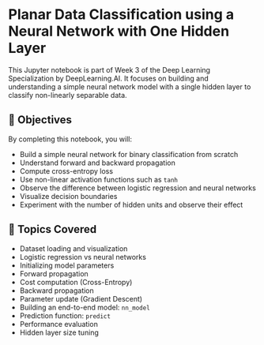 # Planar Data Classification using a Neural Network with One Hidden Layer

This Jupyter notebook is part of Week 3 of the Deep Learning Specialization by DeepLearning.AI. It focuses on building and understanding a simple neural network model with a single hidden layer to classify non-linearly separable data.

## 📌 Objectives

By completing this notebook, you will:

- Build a simple neural network for binary classification from scratch
- Understand forward and backward propagation
- Compute cross-entropy loss
- Use non-linear activation functions such as `tanh`
- Observe the difference between logistic regression and neural networks
- Visualize decision boundaries
- Experiment with the number of hidden units and observe their effect

## 🧠 Topics Covered

- Dataset loading and visualization
- Logistic regression vs neural networks
- Initializing model parameters
- Forward propagation
- Cost computation (Cross-Entropy)
- Backward propagation
- Parameter update (Gradient Descent)
- Building an end-to-end model: `nn_model`
- Prediction function: `predict`
- Performance evaluation
- Hidden layer size tuning

